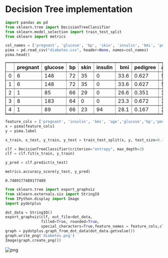 # Decision Tree implementation


```python
import pandas as pd
from sklearn.tree import DecisionTreeClassifier
from sklearn.model_selection import train_test_split
from sklearn import metrics 
```


```python
col_names = ['pregnant', 'glucose', 'bp', 'skin', 'insulin', 'bmi', 'pedigree', 'age', 'label']
pima = pd.read_csv("diabetes.csv", header=None, names=col_names)
pima.head()
```




<div>
<style scoped>
    .dataframe tbody tr th:only-of-type {
        vertical-align: middle;
    }

    .dataframe tbody tr th {
        vertical-align: top;
    }

    .dataframe thead th {
        text-align: right;
    }
</style>
<table border="1" class="dataframe">
  <thead>
    <tr style="text-align: right;">
      <th></th>
      <th>pregnant</th>
      <th>glucose</th>
      <th>bp</th>
      <th>skin</th>
      <th>insulin</th>
      <th>bmi</th>
      <th>pedigree</th>
      <th>age</th>
      <th>label</th>
    </tr>
  </thead>
  <tbody>
    <tr>
      <td>0</td>
      <td>6</td>
      <td>148</td>
      <td>72</td>
      <td>35</td>
      <td>0</td>
      <td>33.6</td>
      <td>0.627</td>
      <td>50</td>
      <td>1</td>
    </tr>
    <tr>
      <td>1</td>
      <td>6</td>
      <td>148</td>
      <td>72</td>
      <td>35</td>
      <td>0</td>
      <td>33.6</td>
      <td>0.627</td>
      <td>50</td>
      <td>1</td>
    </tr>
    <tr>
      <td>2</td>
      <td>1</td>
      <td>85</td>
      <td>66</td>
      <td>29</td>
      <td>0</td>
      <td>26.6</td>
      <td>0.351</td>
      <td>31</td>
      <td>0</td>
    </tr>
    <tr>
      <td>3</td>
      <td>8</td>
      <td>183</td>
      <td>64</td>
      <td>0</td>
      <td>0</td>
      <td>23.3</td>
      <td>0.672</td>
      <td>32</td>
      <td>1</td>
    </tr>
    <tr>
      <td>4</td>
      <td>1</td>
      <td>89</td>
      <td>66</td>
      <td>23</td>
      <td>94</td>
      <td>28.1</td>
      <td>0.167</td>
      <td>21</td>
      <td>0</td>
    </tr>
  </tbody>
</table>
</div>




```python
feature_cols = ['pregnant', 'insulin', 'bmi', 'age','glucose','bp','pedigree']
x = pima[feature_cols]
y = pima.label
```


```python
x_train, x_test, y_train, y_test = train_test_split(x, y, test_size=0.3, random_state=1)
```


```python
clf = DecisionTreeClassifier(criterion="entropy", max_depth=3)
clf = clf.fit(x_train, y_train)
```


```python
y_pred = clf.predict(x_test)
```


```python
metrics.accuracy_score(y_test, y_pred)
```




    0.7489177489177489




```python
from sklearn.tree import export_graphviz
from sklearn.externals.six import StringIO
from IPython.display import Image
import pydotplus
```


```python
dot_data = StringIO()
export_graphviz(clf, out_file=dot_data,  
                filled=True, rounded=True,
                special_characters=True,feature_names = feature_cols,class_names=['0','1'])
graph = pydotplus.graph_from_dot_data(dot_data.getvalue())  
graph.write_png('diabetes.png')
Image(graph.create_png())
```




![png](output_9_0.png)




```python

```
